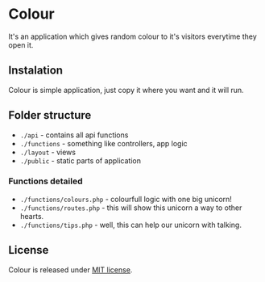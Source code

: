 # Colour
It's an application which gives random colour to it's visitors everytime they open it.

## Instalation
Colour is simple application, just copy it where you want and it will run.

## Folder structure
+ `./api` - contains all api functions
+ `./functions` - something like controllers, app logic
+ `./layout` - views
+ `./public` - static parts of application

### Functions detailed
+ `./functions/colours.php` - colourfull logic with one big unicorn!
+ `./functions/routes.php` - this will show this unicorn a way to other hearts.
+ `./functions/tips.php` - well, this can help our unicorn with talking.

## License
Colour is released under [MIT license](LICENSE.md).